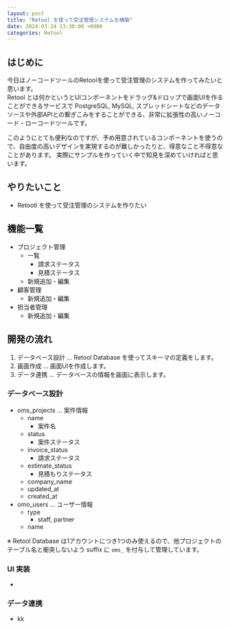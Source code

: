 ```yaml
---
layout: post
title: "Retool を使って受注管理システムを構築"
date: 2024-03-24 13:30:00 +0900
categories: Retool
---
```


## はじめに

今日はノーコードツールのRetoolを使って受注管理のシステムを作ってみたいと思います。<br/>
Retool とは何かというとUIコンポーネントをドラッグ&ドロップで画面UIを作ることができるサービスで
PostgreSQL, MySQL, スプレッドシートなどのデータソースや外部APIとの繋ぎこみをすることができる、非常に拡張性の高いノーコード・ローコードツールです。

このようにとても便利なのですが、予め用意されているコンポーネントを使うので、自由度の高いデザインを実現するのが難しかったりと、得意なこと不得意なことがあります。
実際にサンプルを作っていく中で知見を深めていければと思います。

## やりたいこと
- Retootl を使って受注管理のシステムを作りたい

## 機能一覧

- プロジェクト管理
  - 一覧
    - 請求ステータス
    - 見積ステータス
  - 新規追加・編集
- 顧客管理
  - 新規追加・編集
- 担当者管理
  - 新規追加・編集

## 開発の流れ

1. データベース設計 ... Retool Database を使ってスキーマの定義をします。
2. 画面作成         ... 画面UIを作成します。
3. データ連携       ... データベースの情報を画面に表示します。

### データベース設計
- oms_projects ... 案件情報
  - name
    - 案件名
  - status
    - 案件ステータス
  - invoice_status
    - 請求ステータス
  - estimate_status
    - 見積もりステータス
  - company_name
  - updated_at
  - created_at
- omo_users    ... ユーザー情報
  - type
    - staff, partner
  - name

※ Retool Database は1アカウントにつき1つのみ使えるので、他プロジェクトのテーブル名と衝突しないよう suffix に `oms_` を付与して管理しています。

### UI 実装
-

### データ連携
- kk
